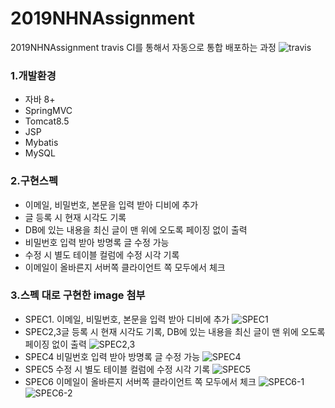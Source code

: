 # 2019NHNAssignment
2019NHNAssignment
travis CI를 통해서 자동으로 통합 배포하는 과정
![travis](https://user-images.githubusercontent.com/29920013/71435943-86b1ce80-272e-11ea-88c1-c760a52b713d.PNG)

### 1.개발환경
- 자바 8+
- SpringMVC
- Tomcat8.5
- JSP
- Mybatis
- MySQL

### 2.구현스펙
- 이메일, 비밀번호, 본문을 입력 받아 디비에 추가
- 글 등록 시 현재 시각도 기록
- DB에 있는 내용을 최신 글이 맨 위에 오도록 페이징 없이 출력
- 비밀번호 입력 받아 방명록 글 수정 가능
- 수정 시 별도 테이블 컬럼에 수정 시각 기록
- 이메일이 올바른지 서버쪽 클라이언트 쪽 모두에서 체크

### 3.스펙 대로 구현한 image 첨부
 - SPEC1. 이메일, 비밀번호, 본문을 입력 받아 디비에 추가
![SPEC1](https://user-images.githubusercontent.com/29920013/71439844-70ac0a00-273e-11ea-86b0-9ee3438c387a.PNG)
- SPEC2,3글 등록 시 현재 시각도 기록, DB에 있는 내용을 최신 글이 맨 위에 오도록 페이징 없이 출력
![SPEC2,3](https://user-images.githubusercontent.com/29920013/71439845-70ac0a00-273e-11ea-9750-c0050c987bc1.PNG)
- SPEC4 비밀번호 입력 받아 방명록 글 수정 가능
![SPEC4](https://user-images.githubusercontent.com/29920013/71439847-70ac0a00-273e-11ea-8d4e-cf69348ac2fd.PNG)
- SPEC5 수정 시 별도 테이블 컬럼에 수정 시각 기록
![SPEC5](https://user-images.githubusercontent.com/29920013/71439848-7144a080-273e-11ea-89d2-9f4922d3142e.PNG)
- SPEC6 이메일이 올바른지 서버쪽 클라이언트 쪽 모두에서 체크
![SPEC6-1](https://user-images.githubusercontent.com/29920013/71439849-7144a080-273e-11ea-9eed-0e4639722c1d.PNG)
![SPEC6-2](https://user-images.githubusercontent.com/29920013/71439843-70ac0a00-273e-11ea-9d1a-5daa2be9a1bb.PNG)
